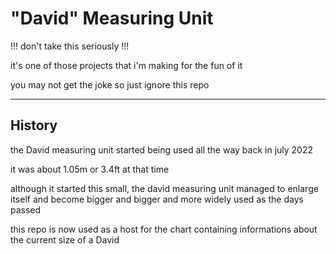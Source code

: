 # "David" Measuring Unit
!!! don't take this seriously !!!

it's one of those projects that i'm making for the fun of it

you may not get the joke so just ignore this repo

---
## History
the David measuring unit started being used all the way back in july 2022

it was about 1.05m or 3.4ft at that time

although it started this small, the david measuring unit managed to enlarge itself and become bigger and bigger and more widely used as the days passed

this repo is now used as a host for the chart containing informations about the current size of a David